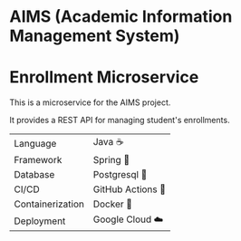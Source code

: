 # AIMS (Academic Information Management System)

# Enrollment Microservice

This is a microservice for the AIMS project.

It provides a REST API for managing student's enrollments.

|                  |                   |
| ---------------- | ----------------- |
| Language         | Java ☕           |
| Framework        | Spring 🍃         |
| Database         | Postgresql 🐘     |
| CI/CD            | GitHub Actions 🤖 |
| Containerization | Docker 🐳         |
| Deployment       | Google Cloud ☁️   |
